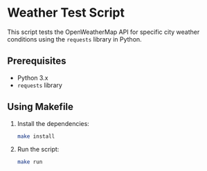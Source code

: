 # Weather Test Script

This script tests the OpenWeatherMap API for specific city weather conditions using the `requests` library in Python.

## Prerequisites
- Python 3.x
- `requests` library

## Using Makefile

1. Install the dependencies:
    ```bash
    make install
    ```
2. Run the script:
    ```bash
    make run
    ```